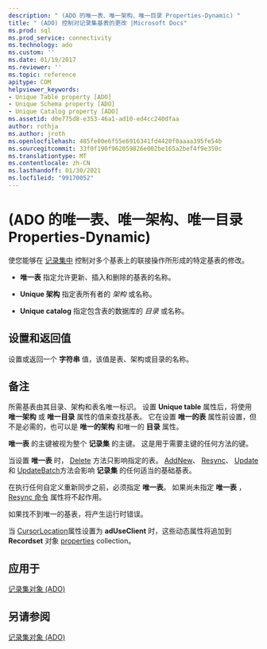 ```yaml
---
description: " (ADO 的唯一表、唯一架构、唯一目录 Properties-Dynamic) "
title: " (ADO) 控制对记录集基表的更改 |Microsoft Docs"
ms.prod: sql
ms.prod_service: connectivity
ms.technology: ado
ms.custom: ''
ms.date: 01/19/2017
ms.reviewer: ''
ms.topic: reference
apitype: COM
helpviewer_keywords:
- Unique Table property [ADO]
- Unique Schema property [ADO]
- Unique Catalog property [ADO]
ms.assetid: d0e775d8-e353-46a1-ad10-ed4cc240dfaa
author: rothja
ms.author: jroth
ms.openlocfilehash: 485fe00e6f55e6916341fd4420f0aaaa395fe54b
ms.sourcegitcommit: 33f0f190f962059826e002be165a2bef4f9e350c
ms.translationtype: MT
ms.contentlocale: zh-CN
ms.lasthandoff: 01/30/2021
ms.locfileid: "99170052"
---
```

# <a name="unique-table-unique-schema-unique-catalog-properties-dynamic-ado"></a> (ADO 的唯一表、唯一架构、唯一目录 Properties-Dynamic) 
使您能够在 [记录集中](./recordset-object-ado.md) 控制对多个基表上的联接操作所形成的特定基表的修改。  
  
-   **唯一表** 指定允许更新、插入和删除的基表的名称。  
  
-   **Unique 架构** 指定表所有者的 *架构* 或名称。  
  
-   **Unique catalog** 指定包含表的数据库的 *目录* 或名称。  
  
## <a name="settings-and-return-values"></a>设置和返回值  
 设置或返回一个 **字符串** 值，该值是表、架构或目录的名称。  
  
## <a name="remarks"></a>备注  
 所需基表由其目录、架构和表名唯一标识。 设置 **Unique table** 属性后，将使用 **唯一架构** 或 **唯一目录** 属性的值来查找基表。 它在设置 **唯一的表** 属性前设置，但不是必需的，也可以是 **唯一的架构** 和唯一的 **目录** 属性。  
  
 **唯一表** 的主键被视为整个 **记录集** 的主键。 这是用于需要主键的任何方法的键。  
  
 当设置 **唯一表** 时， [Delete](./delete-method-ado-recordset.md) 方法只影响指定的表。 [AddNew](./addnew-method-ado.md)、 [Resync](./resync-method.md)、 [Update](./update-method.md)和 [UpdateBatch](./updatebatch-method.md)方法会影响 **记录集** 的任何适当的基础基表。  
  
 在执行任何自定义重新同步之前，必须指定 **唯一表**。 如果尚未指定 **唯一表** ， [Resync 命令](./resync-command-property-dynamic-ado.md) 属性将不起作用。  
  
 如果找不到唯一的基表，将产生运行时错误。  
  
 当 [CursorLocation](./cursorlocation-property-ado.md)属性设置为 **adUseClient** 时，这些动态属性将追加到 **Recordset** 对象 [properties](./properties-collection-ado.md) collection。  
  
## <a name="applies-to"></a>应用于  
 [记录集对象 (ADO)](./recordset-object-ado.md)  
  
## <a name="see-also"></a>另请参阅  
 [记录集对象 (ADO)](./recordset-object-ado.md)